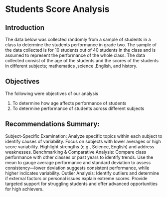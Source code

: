 # Students Score Analysis

## Introduction
The data below was collected randomly from a sample of students in a class to determine the students performance in grade two. The sample of the data collected is for 10 students out of 40 students in the class and is assumed to represent the performance of the whole class. The data collected consist of the age of the students and the scores of the students in different subjects; mathematics ,science ,English, and history.

## Objectives
The following were objectives of our analysis
1. To determine how age affects performance of students
2. To determine performance of students across different subjects

 ## Recommendations Summary:

Subject-Specific Examination: Analyze specific topics within each subject to identify causes of variability. Focus on subjects with lower averages or high score variability. Highlight strengths (e.g., Science, English) and address weaknesses.
Benchmarking & Comparative Analysis: Compare class performance with other classes or past years to identify trends. Use the mean to gauge average performance and standard deviation to assess consistency—lower deviation suggests consistent performance, while higher indicates variability.
Outlier Analysis: Identify outliers and determine if external factors or personal issues explain extreme scores. Provide targeted support for struggling students and offer advanced opportunities for high achievers.
